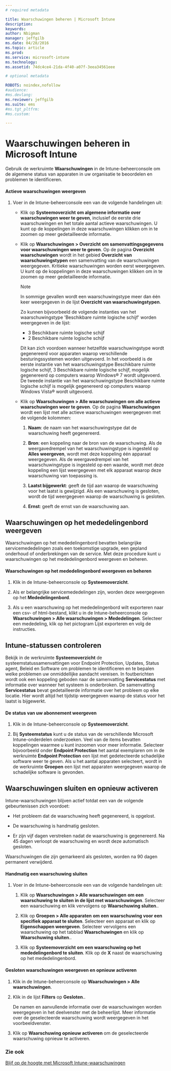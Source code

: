 ```yaml
---
# required metadata

title: Waarschuwingen beheren | Microsoft Intune
description:
keywords:
author: Nbigman
manager: jeffgilb
ms.date: 04/28/2016
ms.topic: article
ms.prod:
ms.service: microsoft-intune
ms.technology:
ms.assetid: 74dc4ce4-21da-4f40-a07f-3eea34561eee

# optional metadata

ROBOTS: noindex,nofollow
#audience:
#ms.devlang:
ms.reviewer: jeffgilb
ms.suite: ems
#ms.tgt_pltfrm:
#ms.custom:

---
```


# Waarschuwingen beheren in Microsoft Intune
Gebruik de werkruimte **Waarschuwingen** in de Intune-beheerconsole om de algemene status van apparaten in uw organisatie te beoordelen en problemen te identificeren.

#### Actieve waarschuwingen weergeven

1.  Voer in de Intune-beheerconsole een van de volgende handelingen uit:

    -   Klik op **Systeemoverzicht** **om algemene informatie over waarschuwingen weer te geven**, inclusief de eerste drie waarschuwingen en het totale aantal actieve waarschuwingen. U kunt op de koppelingen in deze waarschuwingen klikken om in te zoomen op meer gedetailleerde informatie.

    -   Klik op **Waarschuwingen &gt; Overzicht** **om samenvattingsgegevens voor waarschuwingen weer te geven**. Op de pagina **Overzicht waarschuwingen** wordt in het gebied **Overzicht van waarschuwingstypen** een samenvatting van de waarschuwingen weergegeven. Kritieke waarschuwingen worden eerst weergegeven. U kunt op de koppelingen in deze waarschuwingen klikken om in te zoomen op meer gedetailleerde informatie.

        > [!NOTE]
        > In sommige gevallen wordt een waarschuwingstype meer dan één keer weergegeven in de lijst **Overzicht van waarschuwingstypen**.
        > 
        > Zo kunnen bijvoorbeeld de volgende instanties van het waarschuwingstype 'Beschikbare ruimte logische schijf' worden weergegeven in de lijst:
        > 
        > -   3 Beschikbare ruimte logische schijf
        > -   2 Beschikbare ruimte logische schijf
        > 
        > Dit kan zich voordoen wanneer hetzelfde waarschuwingstype wordt gegenereerd voor apparaten waarop verschillende besturingssystemen worden uitgevoerd. In het voorbeeld is de eerste instantie van het waarschuwingstype Beschikbare ruimte logische schijf, 3 Beschikbare ruimte logische schijf, mogelijk gegenereerd op computers waarop Windows® 7 wordt uitgevoerd. De tweede instantie van het waarschuwingstype Beschikbare ruimte logische schijf is mogelijk gegenereerd op computers waarop Windows Vista® wordt uitgevoerd.

    -   Klik op **Waarschuwingen &gt; Alle waarschuwingen** **om alle actieve waarschuwingen weer te geven**. Op de pagina **Waarschuwingen** wordt een lijst met alle actieve waarschuwingen weergegeven met de volgende kolommen:

        1.  **Naam**: de naam van het waarschuwingstype dat de waarschuwing heeft gegenereerd.

        2.  **Bron**: een koppeling naar de bron van de waarschuwing. Als de weergavedrempel van het waarschuwingstype is ingesteld op **Alles weergeven**, wordt met deze koppeling één apparaat weergegeven. Als de weergavedrempel van het waarschuwingstype is ingesteld op een waarde, wordt met deze koppeling een lijst weergegeven met elk apparaat waarop deze waarschuwing van toepassing is.

        3.  **Laatst bijgewerkt**: geeft de tijd aan waarop de waarschuwing voor het laatst is gewijzigd. Als een waarschuwing is gesloten, wordt de tijd weergegeven waarop de waarschuwing is gesloten.

        4.  **Ernst**: geeft de ernst van de waarschuwing aan.

## Waarschuwingen op het mededelingenbord weergeven
Waarschuwingen op het mededelingenbord bevatten belangrijke servicemededelingen zoals een toekomstige upgrade, een gepland onderhoud of onderbrekingen van de service. Met deze procedure kunt u waarschuwingen op het mededelingenbord weergeven en beheren.

#### Waarschuwingen op het mededelingenbord weergeven en beheren

1.  Klik in de Intune-beheerconsole op **Systeemoverzicht**.

2.  Als er belangrijke servicemededelingen zijn, worden deze weergegeven op het **Mededelingenbord**.

3.  Als u een waarschuwing op het mededelingenbord wilt exporteren naar een csv- of html-bestand, klikt u in de Intune-beheerconsole op **Waarschuwingen &gt; Alle waarschuwingen &gt; Mededelingen**. Selecteer een mededeling, klik op het pictogram Lijst exporteren en volg de instructies.

## Intune-statussen controleren
Bekijk in de werkruimte **Systeemoverzicht** de systeemstatussamenvattingen voor Endpoint Protection, Updates, Status agent, Beleid en Software om problemen te identificeren en te bepalen welke problemen uw onmiddellijke aandacht vereisen. In foutberichten wordt ook een koppeling geboden naar de samenvatting **Servicestatus** met informatie over wanneer het systeem is onderbroken. De samenvatting **Servicestatus** bevat gedetailleerde informatie over het probleem op elke locatie. Hier wordt altijd het tijdstip weergegeven waarop de status voor het laatst is bijgewerkt.

#### De status van uw abonnement weergeven

1.  Klik in de Intune-beheerconsole op **Systeemoverzicht**.

2.  Bij **Systeemstatus** kunt u de status van de verschillende Microsoft Intune-onderdelen onderzoeken. Veel van de items bevatten koppelingen waarmee u kunt inzoomen voor meer informatie. Selecteer bijvoorbeeld onder **Endpoint Protection** het aantal exemplaren om in de werkruimte **Endpoint Protection** een lijst met gedetecteerde schadelijke software weer te geven. Als u het aantal apparaten selecteert, wordt in de werkruimte **Groepen** een lijst met apparaten weergegeven waarop de schadelijke software is gevonden.

## Waarschuwingen sluiten en opnieuw activeren
Intune-waarschuwingen blijven actief totdat een van de volgende gebeurtenissen zich voordoet:

-   Het probleem dat de waarschuwing heeft gegenereerd, is opgelost.

-   De waarschuwing is handmatig gesloten.

-   Er zijn vijf dagen verstreken nadat de waarschuwing is gegenereerd. Na 45 dagen verloopt de waarschuwing en wordt deze automatisch gesloten.

Waarschuwingen die zijn gemarkeerd als gesloten, worden na 90 dagen permanent verwijderd.

#### Handmatig een waarschuwing sluiten

1.  Voer in de Intune-beheerconsole een van de volgende handelingen uit:

    1.  Klik op **Waarschuwingen &gt; Alle waarschuwingen** **om een waarschuwing te sluiten in de lijst met waarschuwingen**. Selecteer een waarschuwing en klik vervolgens op **Waarschuwing sluiten**..

    2.  Klik op **Groepen &gt; Alle apparaten** **om een waarschuwing voor een specifiek apparaat te sluiten**. Selecteer een apparaat en klik op **Eigenschappen weergeven**. Selecteer vervolgens een waarschuwing op het tabblad **Waarschuwingen** en klik op **Waarschuwing sluiten**..

    3.  Klik op **Systeemoverzicht** **om een waarschuwing op het mededelingenbord te sluiten**. Klik op de **X** naast de waarschuwing op het mededelingenbord.

#### Gesloten waarschuwingen weergeven en opnieuw activeren

1.  Klik in de Intune-beheerconsole op **Waarschuwingen &gt; Alle waarschuwingen**.

2.  Klik in de lijst **Filters** op **Gesloten**..

    De namen en aanvullende informatie over de waarschuwingen worden weergegeven in het deelvenster met de beheerlijst. Meer informatie over de geselecteerde waarschuwing wordt weergegeven in het voorbeeldvenster.

3.  Klik op **Waarschuwing opnieuw activeren** om de geselecteerde waarschuwing opnieuw te activeren.

### Zie ook
[Blijf op de hoogte met Microsoft Intune-waarschuwingen](get-notified-by-microsoft-intune-alerts.md)



<!--HONumber=May16_HO1-->



